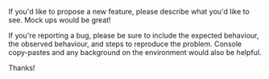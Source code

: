 If you'd like to propose a new feature, please describe what you'd like to see. Mock ups would be great!

If you're reporting a bug, please be sure to include the expected behaviour, the observed behaviour, and steps to reproduce the problem. Console copy-pastes and any background on the environment would also be helpful.

Thanks!
